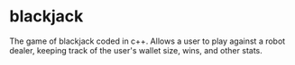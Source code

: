 # blackjack
The game of blackjack coded in c++. Allows a user to play against a robot dealer, keeping track of the user's wallet size, wins, and other stats.

